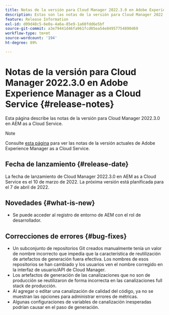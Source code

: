 ```yaml
---
title: Notas de la versión para Cloud Manager 2022.3.0 en Adobe Experience Manager as a Cloud Service
description: Estas son las notas de la versión para Cloud Manager 2022.3.0 en AEM as a Cloud Service.
feature: Release Information
exl-id: d09d48c5-6e0a-4a6a-85e9-1a60fdd6e5bf
source-git-commit: a3e79441d46fa961fcd05ea54e84957754890d69
workflow-type: tm+mt
source-wordcount: '194'
ht-degree: 89%

---
```


# Notas de la versión para Cloud Manager 2022.3.0 en Adobe Experience Manager as a Cloud Service {#release-notes}

Esta página describe las notas de la versión para Cloud Manager 2022.3.0 en AEM as a Cloud Service.

>[!NOTE]
>
>Consulte [esta página](/help/release-notes/release-notes-cloud/release-notes-current.md) para ver las notas de la versión actuales de Adobe Experience Manager as a Cloud Service.

## Fecha de lanzamiento {#release-date}

La fecha de lanzamiento de Cloud Manager 2022.3.0 en AEM as a Cloud Service es el 10 de marzo de 2022. La próxima versión está planificada para el 7 de abril de 2022.

## Novedades {#what-is-new}

* Se puede acceder al registro de entorno de AEM con el rol de desarrollador.

## Correcciones de errores {#bug-fixes}

* Un subconjunto de repositorios Git creados manualmente tenía un valor de nombre incorrecto que impedía que la característica de reutilización de artefactos de generación fuera efectiva. Los nombres de esos repositorios se han cambiado y los usuarios ven el nombre corregido en la interfaz de usuario/API de Cloud Manager.
* Los artefactos de generación de las canalizaciones que no son de producción se reutilizaron de forma incorrecta en las canalizaciones full stack de producción.
* Al agregar o editar una canalización de calidad del código, ya no se muestran las opciones para administrar errores de métricas.
* Algunas configuraciones de variables de canalización inesperadas podrían causar en el paso de generación.
